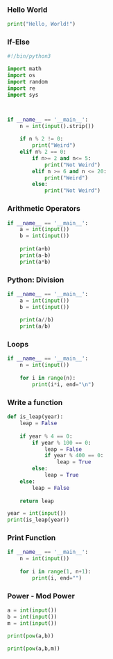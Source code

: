 ### Hello World
```python
print("Hello, World!")
```

### If-Else
```python
#!/bin/python3

import math
import os
import random
import re
import sys



if __name__ == '__main__':
    n = int(input().strip())
    
    if n % 2 != 0:
        print("Weird")
    elif n% 2 == 0:
        if n>= 2 and n<= 5:
            print("Not Weird")
        elif n >= 6 and n <= 20:
            print("Weird")
        else:
            print("Not Weird")
```

### Arithmetic Operators
```python
if __name__ == '__main__':
    a = int(input())
    b = int(input())
    
    print(a+b)
    print(a-b)
    print(a*b)
```

### Python: Division
```python
if __name__ == '__main__':
    a = int(input())
    b = int(input())
    
    print(a//b)
    print(a/b)
```

### Loops
```python
if __name__ == '__main__':
    n = int(input())
    
    for i in range(n):
        print(i*i, end="\n")
```

### Write a function
```python
def is_leap(year):
    leap = False
    
    if year % 4 == 0:
        if year % 100 == 0: 
            leap = False
            if year % 400 == 0: 
                leap = True 
        else:
            leap = True       
    else:
        leap = False
    
    return leap

year = int(input())
print(is_leap(year))
```

### Print Function
```python
if __name__ == '__main__':
    n = int(input())
    
    for i in range(1, n+1):
        print(i, end="")
```

### Power - Mod Power
```python
a = int(input())
b = int(input())
m = int(input())

print(pow(a,b))

print(pow(a,b,m))
```